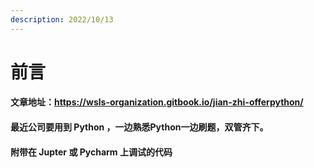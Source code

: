 ```yaml
---
description: 2022/10/13
---
```


# 前言

#### 文章地址：https://wsls-organization.gitbook.io/jian-zhi-offerpython/

#### 最近公司要用到 Python ，一边熟悉Python一边刷题，双管齐下。

#### 附带在 Jupter 或 Pycharm 上调试的代码
